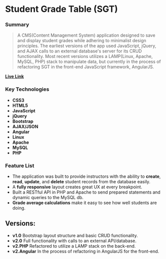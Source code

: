 Student Grade Table (SGT)
===============

### Summary
>A CMS(Content Management System) application designed to save and display student grades while 
adhering to minimalist design principles. The earliest versions of the app used JavaScript, 
jQuery, and AJAX calls to an external database's server for its CRUD functionality. 
Most recent versions utilizes a LAMP(Linux, Apache, MySQL, PHP) stack to manipulate data, 
but currently in the process of refactoring SGT in the front-end JavaScript framework, AngularJS.

**[Live Link](http://www.FisherCode.com/apps/student_grade_table)**
  
### Key Technologies
- **CSS3**
- **HTML5**
- **JavaScript**
- **jQuery**
- **Bootstrap**
- **AJAX/JSON**
- **Angular**
- **Linux**
- **Apache**
- **MySQL**
- **PHP**

### Feature List
- The application was built to provide instructors with the ability to 
**create**, **read**, **update**, and **delete** student records from the database easily.
- A **fully responsive** layout creates great UX at every breakpoint.
- Built a RESTful API in PHP and Apache to send prepared statements and dynamic queries to the MySQL db.
- **Grade average calculations** make it easy to see how well students are doing.

## Versions:
- **v1.0** Bootstrap layout structure and basic CRUD functionality.
- **v2.0** Full functionality with calls to an external API/database.
- **v2.PHP** Refactored to utilize a LAMP stack on the back-end.
- **v2.Angular** In the process of refactoring in AngularJS for the front-end.